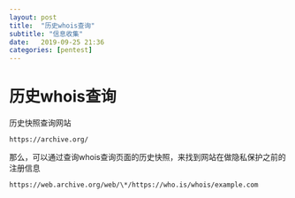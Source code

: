 ```yaml
---
layout: post
title:  "历史whois查询"
subtitle: "信息收集"
date:   2019-09-25 21:36
categories: [pentest]
---
```


# 历史whois查询

历史快照查询网站

``` https://archive.org/ ```

那么，可以通过查询whois查询页面的历史快照，来找到网站在做隐私保护之前的注册信息

``` https://web.archive.org/web/\*/https://who.is/whois/example.com ```

